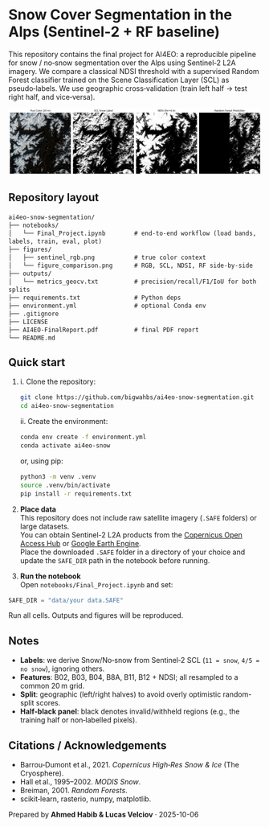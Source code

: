 # Snow Cover Segmentation in the Alps (Sentinel‑2 + RF baseline)

This repository contains the final project for AI4EO: a reproducible pipeline for snow / no‑snow segmentation over the Alps using Sentinel‑2 L2A imagery. We compare a classical NDSI threshold with a supervised Random Forest classifier trained on the Scene Classification Layer (SCL) as pseudo‑labels. We use geographic cross‑validation (train left half → test right half, and vice‑versa).

<p align="center">
  <img src="figures/figure_comparison.png" alt="Comparison figure" />
</p>


## Repository layout

```
ai4eo-snow-segmentation/
├── notebooks/
│   └── Final_Project.ipynb        # end-to-end workflow (load bands, labels, train, eval, plot)
├── figures/
│   ├── sentinel_rgb.png           # true color context
│   └── figure_comparison.png      # RGB, SCL, NDSI, RF side-by-side
├── outputs/
│   └── metrics_geocv.txt          # precision/recall/F1/IoU for both splits
├── requirements.txt               # Python deps
├── environment.yml                # optional Conda env 
├── .gitignore
├── LICENSE
├── AI4EO-FinalReport.pdf          # final PDF report
└── README.md
```

## Quick start

1) i. Clone the repository:
   ```bash
   git clone https://github.com/bigwahbs/ai4eo-snow-segmentation.git
   cd ai4eo-snow-segmentation
   ```
   ii. Create the environment:
   ```bash
   conda env create -f environment.yml
   conda activate ai4eo-snow
   ```
   or, using pip:
   ```bash
   python3 -m venv .venv
   source .venv/bin/activate
   pip install -r requirements.txt
   ```

2) **Place data**  
This repository does not include raw satellite imagery (`.SAFE` folders) or large datasets.  
   You can obtain Sentinel-2 L2A products from the [Copernicus Open Access Hub](https://scihub.copernicus.eu/) or [Google Earth Engine](https://earthengine.google.com/).  
   Place the downloaded `.SAFE` folder in a directory of your choice and update the `SAFE_DIR` path in the notebook before running.


3) **Run the notebook**  
Open `notebooks/Final_Project.ipynb` and set:
```python
SAFE_DIR = "data/your data.SAFE"
```
Run all cells. Outputs and figures will be reproduced.

## Notes

- **Labels**: we derive Snow/No‑snow from Sentinel‑2 SCL (`11 = snow`, `4/5 = no snow`), ignoring others.
- **Features**: B02, B03, B04, B8A, B11, B12 + NDSI; all resampled to a common 20 m grid.
- **Split**: geographic (left/right halves) to avoid overly optimistic random-split scores.
- **Half‑black panel**: black denotes invalid/withheld regions (e.g., the training half or non‑labelled pixels).

## Citations / Acknowledgements

- Barrou‑Dumont et al., 2021. *Copernicus High‑Res Snow & Ice* (The Cryosphere).  
- Hall et al., 1995–2002. *MODIS Snow*.  
- Breiman, 2001. *Random Forests*.  
- scikit‑learn, rasterio, numpy, matplotlib.

Prepared by **Ahmed Habib & Lucas Velciov** · 2025-10-06
